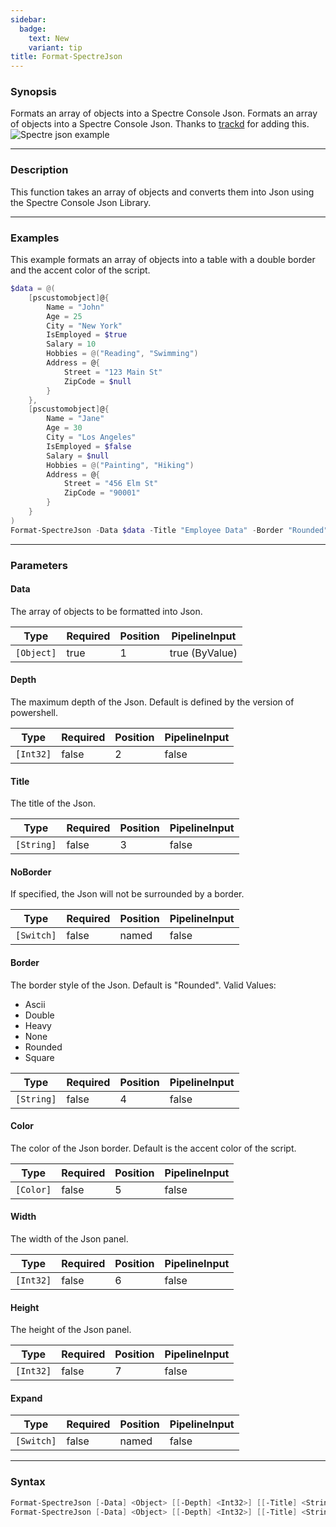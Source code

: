 ```yaml
---
sidebar:
  badge:
    text: New
    variant: tip
title: Format-SpectreJson
---
```




### Synopsis
Formats an array of objects into a Spectre Console Json.
Formats an array of objects into a Spectre Console Json.
Thanks to [trackd](https://github.com/trackd) for adding this.
![Spectre json example](/json.png)

---

### Description

This function takes an array of objects and converts them into Json using the Spectre Console Json Library.

---

### Examples
This example formats an array of objects into a table with a double border and the accent color of the script.

```powershell
$data = @(
    [pscustomobject]@{
        Name = "John"
        Age = 25
        City = "New York"
        IsEmployed = $true
        Salary = 10
        Hobbies = @("Reading", "Swimming")
        Address = @{
            Street = "123 Main St"
            ZipCode = $null
        }
    },
    [pscustomobject]@{
        Name = "Jane"
        Age = 30
        City = "Los Angeles"
        IsEmployed = $false
        Salary = $null
        Hobbies = @("Painting", "Hiking")
        Address = @{
            Street = "456 Elm St"
            ZipCode = "90001"
        }
    }
)
Format-SpectreJson -Data $data -Title "Employee Data" -Border "Rounded" -Color "Green"
```

---

### Parameters
#### **Data**
The array of objects to be formatted into Json.

|Type      |Required|Position|PipelineInput |
|----------|--------|--------|--------------|
|`[Object]`|true    |1       |true (ByValue)|

#### **Depth**
The maximum depth of the Json. Default is defined by the version of powershell.

|Type     |Required|Position|PipelineInput|
|---------|--------|--------|-------------|
|`[Int32]`|false   |2       |false        |

#### **Title**
The title of the Json.

|Type      |Required|Position|PipelineInput|
|----------|--------|--------|-------------|
|`[String]`|false   |3       |false        |

#### **NoBorder**
If specified, the Json will not be surrounded by a border.

|Type      |Required|Position|PipelineInput|
|----------|--------|--------|-------------|
|`[Switch]`|false   |named   |false        |

#### **Border**
The border style of the Json. Default is "Rounded".
Valid Values:

* Ascii
* Double
* Heavy
* None
* Rounded
* Square

|Type      |Required|Position|PipelineInput|
|----------|--------|--------|-------------|
|`[String]`|false   |4       |false        |

#### **Color**
The color of the Json border. Default is the accent color of the script.

|Type     |Required|Position|PipelineInput|
|---------|--------|--------|-------------|
|`[Color]`|false   |5       |false        |

#### **Width**
The width of the Json panel.

|Type     |Required|Position|PipelineInput|
|---------|--------|--------|-------------|
|`[Int32]`|false   |6       |false        |

#### **Height**
The height of the Json panel.

|Type     |Required|Position|PipelineInput|
|---------|--------|--------|-------------|
|`[Int32]`|false   |7       |false        |

#### **Expand**

|Type      |Required|Position|PipelineInput|
|----------|--------|--------|-------------|
|`[Switch]`|false   |named   |false        |

---

### Syntax
```powershell
Format-SpectreJson [-Data] <Object> [[-Depth] <Int32>] [[-Title] <String>] [-NoBorder] [[-Border] <String>] [[-Color] <Color>] [[-Width] <Int32>] [[-Height] <Int32>] [-Expand] [<CommonParameters>]
Format-SpectreJson [-Data] <Object> [[-Depth] <Int32>] [[-Title] <String>] [-NoBorder] [[-Border] <String>] [[-Color] <Color>] [[-Width] <Int32>] [[-Height] <Int32>] [-Expand] [<CommonParameters>]
```
